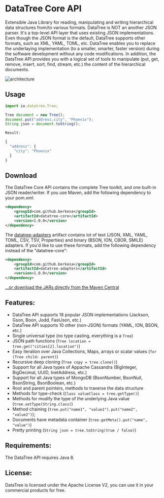 # DataTree Core API
Extensible Java Library for reading, manipulating and writing hierarchical data structures from/to various formats.
DataTree is NOT an another JSON parser. It's a top-level API layer that uses existing JSON implementations.
Even though the JSON format is the default, DataTree supports other formats, such as XML, YAML, TOML, etc.
DataTree enables you to replace the underlaying implementation (to a smaller, smarter, faster version)
during the software development without any code modifications.
In addition, the DataTree API provides you with a logical set of tools
to manipulate (put, get, remove, insert, sort, find, stream, etc.) the content of the hierarchical documents.

![architecture](https://github.com/berkesa/datatree/blob/master/docs/images/architecture.png)

## Usage

```javascript
import io.datatree.Tree;

Tree document = new Tree();
document.put("address.city", "Phoenix");
String json = document.toString();

Result:

{
  "address": {
    "city": "Phoenix"
  }
}
```

## Download

The DataTree Core API contains the complete Tree toolkit, and one built-in JSON reader/writer. If you use Maven, add the following dependency to your pom.xml:

```xml
<dependency>
    <groupId>com.github.berkesa</groupId>
    <artifactId>datatree-core</artifactId>
    <version>1.0.0</version>
</dependency>
```

The [datatree-adapters](https://github.com/berkesa/datatree-adapters) artifact contains lot of text (JSON, XML, YAML, TOML, CSV, TSV, Properties) and binary (BSON, ION, CBOR, SMILE) adapters. If you'd like to use these formats, add the following dependency instead of the "datatree-core":

```xml
<dependency>
    <groupId>com.github.berkesa</groupId>
    <artifactId>datatree-adapters</artifactId>
    <version>1.0.0</version>
</dependency>
```

[...or download the JARs directly from the Maven Central](https://search.maven.org/#search%7Cga%7C1%7Cg%3A%22com.github.berkesa%22)

## Features:

* DataTree API supports 18 popular JSON implementations (Jackson, Gson, Boon, Jodd, FastJson, etc.)
* DataTree API supports 10 other (non-JSON) formats (YAML, ION, BSON, etc.)
* Single universal type (no type casting, everything is a `Tree`)
* JSON path functions (`Tree location = tree.get("cities[2].location")`)
* Easy iteration over Java Collections, Maps, arrays or scalar values (`for (Tree child: parent)`)
* Recursive deep cloning (`Tree copy = tree.clone()`)
* Support for all Java types of Appache Cassandra (BigInteger, BigDecimal, UUID, InetAddress, etc.)
* Support for all Java types of MongoDB (BsonNumber, BsonNull, BsonString, BsonBoolean, etc.)
* Root and parent pointers, methods to traverse the data structure
* Methods for type-check (`Class valueClass = tree.getType()`)
* Methods for modify the type of the underlying Java value (`tree.setType(String.class)`)
* Method chaining (`tree.put("name1", "value1").put("name2", "value2")`);
* Documents have metadata container (`tree.getMeta().put("name", "value")`)
* Pretty printing (`String json = tree.toString(true / false)`)

## Requirements:

The DataTree API requires Java 8.

## License:

DataTree is licensed under the Apache License V2, you can use it in your commercial products for free.
